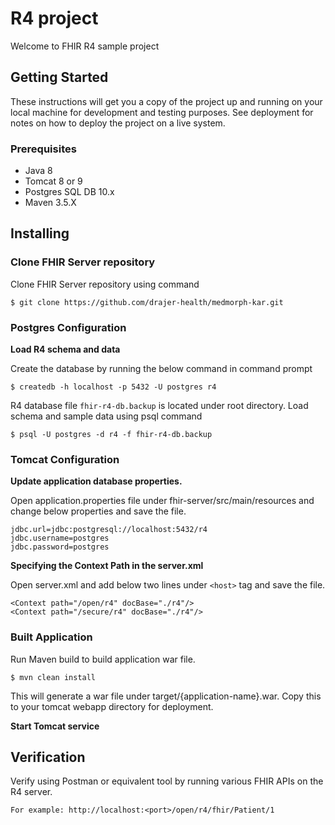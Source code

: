 # R4 project
Welcome to FHIR R4 sample project

## Getting Started
These instructions will get you a copy of the project up and running on your local machine for development and testing purposes. See deployment for notes on how to deploy the project on a live system.

### Prerequisites
*	Java 8
*	Tomcat 8 or 9
*	Postgres SQL DB 10.x
*	Maven 3.5.X

## Installing

### Clone FHIR Server repository 
Clone FHIR Server repository using command 

```
$ git clone https://github.com/drajer-health/medmorph-kar.git
```

### Postgres Configuration

**Load R4 schema and data**

Create the database by running the below command in command prompt

```
$ createdb -h localhost -p 5432 -U postgres r4
```

R4 database file `fhir-r4-db.backup` is located under root directory. Load schema and sample data using psql command

```
$ psql -U postgres -d r4 -f fhir-r4-db.backup 
```

### Tomcat Configuration 

**Update application database properties.**

Open application.properties file under fhir-server/src/main/resources and change below properties and save the file. 

```  
jdbc.url=jdbc:postgresql://localhost:5432/r4
jdbc.username=postgres
jdbc.password=postgres
```

**Specifying the Context Path in the server.xml**

Open server.xml and add below two lines under `<host>` tag and save the file.

```
<Context path="/open/r4" docBase="./r4"/>
<Context path="/secure/r4" docBase="./r4"/>
```

### Built Application 
Run Maven build to build application war file. 
```
$ mvn clean install 
```
This will generate a war file under target/{application-name}.war. Copy this to your tomcat webapp directory for deployment.

**Start Tomcat service**

## Verification 
Verify using Postman or equivalent tool by running various FHIR APIs on the R4 server. 
```
For example: http://localhost:<port>/open/r4/fhir/Patient/1
```
  
